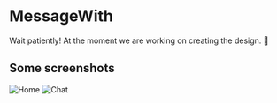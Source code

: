 # MessageWith
Wait patiently! At the moment we are working on creating the design. 🧐

## Some screenshots

![Home](https://github.com/messagewith/messagewith/blob/main/assets/home.png?raw=true)
![Chat](https://github.com/messagewith/messagewith/blob/main/assets/chat.png?raw=true)
